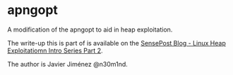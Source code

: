 # apngopt
A modification of the apngopt to aid in heap exploitation.

The write-up this is part of is available on the [SensePost Blog - Linux Heap Exploitatiomn Intro Series Part 2](https://sensepost.com/blog/2018/linux-heap-exploitation-intro-series-set-you-free-part-2/).

The author is Javier Jiménez @n30m1nd.

